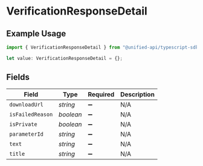 # VerificationResponseDetail

## Example Usage

```typescript
import { VerificationResponseDetail } from "@unified-api/typescript-sdk/sdk/models/shared";

let value: VerificationResponseDetail = {};
```

## Fields

| Field              | Type               | Required           | Description        |
| ------------------ | ------------------ | ------------------ | ------------------ |
| `downloadUrl`      | *string*           | :heavy_minus_sign: | N/A                |
| `isFailedReason`   | *boolean*          | :heavy_minus_sign: | N/A                |
| `isPrivate`        | *boolean*          | :heavy_minus_sign: | N/A                |
| `parameterId`      | *string*           | :heavy_minus_sign: | N/A                |
| `text`             | *string*           | :heavy_minus_sign: | N/A                |
| `title`            | *string*           | :heavy_minus_sign: | N/A                |